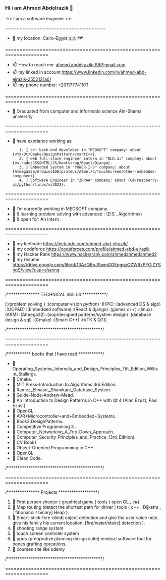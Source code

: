 ### Hi i am Ahmed Abdelrazik 👋

 ->> I am a software engineer  <<- 

===================================

- 📍 my location: Cairo-Egypt 🇪🇬 🗺

=====================================================================

- 📫 How to reach me: ahmed.abdelrazikr.98@gmail.com
- 📫 my linked in account https://www.linkedin.com/in/ahmed-abd-elrazik-2552121a0/
- 📫 my phone number: +201177741571

=====================================================================

- 🌱 Graduated from computer and informatio science Ain-Shams university

=====================================================================

- 🌱 have expriance working as.

         1. 🔭 c++ back-end develober in "MEDSOFT" company: about {vtk/Qt/Cmake/DesignPattern/smartC++}.
         2. 🔭 web full-stack engineer intern in "BLD.ai" company: about {vs-code/CSS&HTML/JS/bootstrap/React/Django}.
         3. 🔭 Embedded System in "POWER-I-S" company: about {Atmega32a/ArduinoIDE/proteus/Atmel/C/TouchScreen/other-embedded-component}.
         4. 🔭 Software Engineer in "ZHRAA" company: about {C#/raspberry-pi/python/linux/vs2022}.
 
=====================================================================

- 🌱 I’m currently working in MEDSOFT company.
- 🌱 & learning problem solving with advanced : (D.S , Algorithms)
- 🌱 & open for: An Intern .

=====================================================================

- 🌱 my leetcode https://leetcode.com/ahmed-abd-elrazik/
- 🌱 my codeforce https://codeforces.com/profile/ahmed-abd-elrazik
- 🌱 my Hacker Rank https://www.hackerrank.com/ahmedahmedahmed2
- 🌱 my resume https://drive.google.com/file/d/13AzQBpJSwmGOEpgozOZW8zPFOjZYShqS/view?usp=sharing

=====================================================================

/*************** TECHNICAL SKILLS ***********/

[:(problem solving ) :(computer vision _python_) 
:(HPC) :(advanced DS & algo) :(OOP&D)
:(Embedded software) :(React & django) 
:(games c++) :(linux) :(ARM) :(Atmega32)
:(oop/designed patterns/system design) 
:(database design & sql) 
:(Cmake) :(Smart C++) :(VTK & QT)]

/********************************************/

=====================================================================

/*********** books that I have read ***********/

- 📖 Operating_Systems_Internals_and_Design_Principles_7th_Edition_William_Stallings.
- 📖 Cmake.
- 📖 MIT.Press-Introduction.to.Algorithms.3rd.Edition.
- 📖 Ramez_Elmasri,_Shamkant_Database_System.
- 📖 Guide-Node-Andrew-Mead.
- 📖 An Introduction to Design Patterns in C++ with Qt 4 (Alan Ezust, Paul Ezust).
- 📖 OpenGL.
- 📖 AVR+Microcontroller+and+Embedded+Systems.
- 📖 Book2.DesignPatterns.
- 📖 Competitive Programming 3 .
- 📖 Computer_Networking_A_Top-Down_Approach.
- 📖 Computer_Security_Principles_and_Practice_(3rd_Edition).
- 📖 CV Book1.
- 📖 Object-Oriented Programming in C++.
- 📖 OpenGL.
- 📖 Clean Code.

/********************************************/

=====================================================================

/*************** Projects ******************/

1.	📂 First person shooter ( graphical game ) tools ( open GL , c#).
2.	📂 Map routing (detect the shortest path for driver ) tools ( c++ , Dijkstra ,[ fibonacci / binary] Heap ).
3.	📂 Smart-stick-fore-blind( object detection and give the user voice note, give his family his current location, [fire/water/stairs] detection ).
4.	📂 shooting range system 
5.	📂 touch screen controler system
6.	📂 ppds (preoprative planning design suite) medical software tool for bones grafting opreations.
7.	📂 courses site like udemy

/********************************************/

=====================================================================
